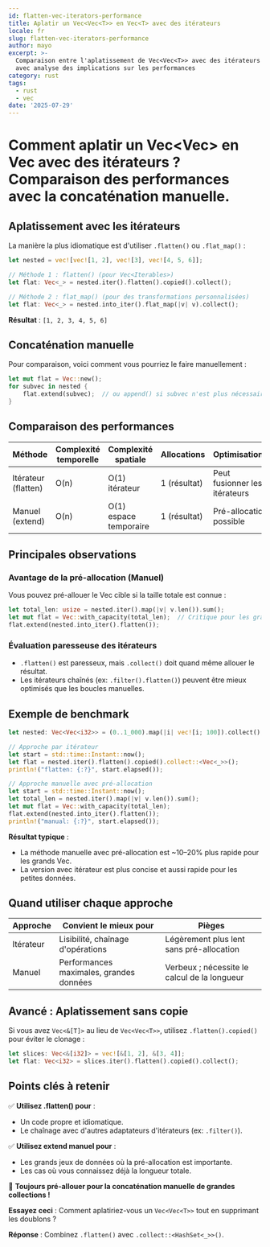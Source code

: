 ```yaml
---
id: flatten-vec-iterators-performance
title: Aplatir un Vec<Vec<T>> en Vec<T> avec des itérateurs
locale: fr
slug: flatten-vec-iterators-performance
author: mayo
excerpt: >-
  Comparaison entre l'aplatissement de Vec<Vec<T>> avec des itérateurs et la concaténation manuelle,
  avec analyse des implications sur les performances
category: rust
tags:
  - rust
  - vec
date: '2025-07-29'
---
```


# Comment aplatir un Vec<Vec<T>> en Vec<T> avec des itérateurs ? Comparaison des performances avec la concaténation manuelle.

## Aplatissement avec les itérateurs

La manière la plus idiomatique est d'utiliser `.flatten()` ou `.flat_map()` :

```rust
let nested = vec![vec![1, 2], vec![3], vec![4, 5, 6]];

// Méthode 1 : flatten() (pour Vec<Iterables>)
let flat: Vec<_> = nested.iter().flatten().copied().collect();

// Méthode 2 : flat_map() (pour des transformations personnalisées)
let flat: Vec<_> = nested.into_iter().flat_map(|v| v).collect();
```

**Résultat** : `[1, 2, 3, 4, 5, 6]`

## Concaténation manuelle

Pour comparaison, voici comment vous pourriez le faire manuellement :

```rust
let mut flat = Vec::new();
for subvec in nested {
    flat.extend(subvec);  // ou append() si subvec n'est plus nécessaire
}
```

## Comparaison des performances

| Méthode | Complexité temporelle | Complexité spatiale | Allocations | Optimisations |
|--------|-----------------|------------------|-------------|---------------|
| Itérateur (flatten) | O(n) | O(1) itérateur | 1 (résultat) | Peut fusionner les itérateurs |
| Manuel (extend) | O(n) | O(1) espace temporaire | 1 (résultat) | Pré-allocation possible |

## Principales observations

### Avantage de la pré-allocation (Manuel)

Vous pouvez pré-allouer le Vec cible si la taille totale est connue :

```rust
let total_len: usize = nested.iter().map(|v| v.len()).sum();
let mut flat = Vec::with_capacity(total_len);  // Critique pour les grands jeux de données
flat.extend(nested.into_iter().flatten());
```

### Évaluation paresseuse des itérateurs

- `.flatten()` est paresseux, mais `.collect()` doit quand même allouer le résultat.
- Les itérateurs chaînés (ex: `.filter().flatten()`) peuvent être mieux optimisés que les boucles manuelles.

## Exemple de benchmark

```rust
let nested: Vec<Vec<i32>> = (0..1_000).map(|i| vec![i; 100]).collect();

// Approche par itérateur
let start = std::time::Instant::now();
let flat = nested.iter().flatten().copied().collect::<Vec<_>>();
println!("flatten: {:?}", start.elapsed());

// Approche manuelle avec pré-allocation
let start = std::time::Instant::now();
let total_len = nested.iter().map(|v| v.len()).sum();
let mut flat = Vec::with_capacity(total_len);
flat.extend(nested.into_iter().flatten());
println!("manual: {:?}", start.elapsed());
```

**Résultat typique** :
- La méthode manuelle avec pré-allocation est ~10–20% plus rapide pour les grands Vec.
- La version avec itérateur est plus concise et aussi rapide pour les petites données.

## Quand utiliser chaque approche

| Approche | Convient le mieux pour | Pièges |
|----------|----------|----------|
| Itérateur | Lisibilité, chaînage d'opérations | Légèrement plus lent sans pré-allocation |
| Manuel | Performances maximales, grandes données | Verbeux ; nécessite le calcul de la longueur |

## Avancé : Aplatissement sans copie

Si vous avez `Vec<&[T]>` au lieu de `Vec<Vec<T>>`, utilisez `.flatten().copied()` pour éviter le clonage :

```rust
let slices: Vec<&[i32]> = vec![&[1, 2], &[3, 4]];
let flat: Vec<i32> = slices.iter().flatten().copied().collect();
```

## Points clés à retenir

✅ **Utilisez .flatten() pour** :
- Un code propre et idiomatique.
- Le chaînage avec d'autres adaptateurs d'itérateurs (ex: `.filter()`).

✅ **Utilisez extend manuel pour** :
- Les grands jeux de données où la pré-allocation est importante.
- Les cas où vous connaissez déjà la longueur totale.

🚀 **Toujours pré-allouer pour la concaténation manuelle de grandes collections !**

**Essayez ceci** : Comment aplatiriez-vous un `Vec<Vec<T>>` tout en supprimant les doublons ?

**Réponse** : Combinez `.flatten()` avec `.collect::<HashSet<_>>()`.